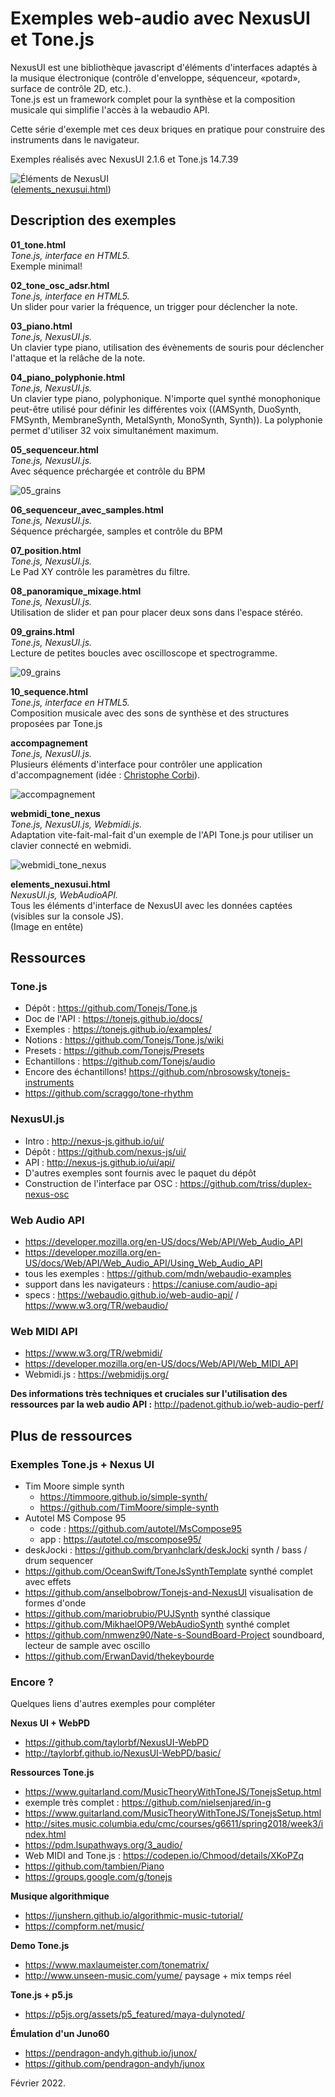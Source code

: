 # Exemples web-audio avec NexusUI et Tone.js

NexusUI est une bibliothèque javascript d'éléments d'interfaces adaptés à la musique électronique (contrôle d'enveloppe, séquenceur, «potard», surface de contrôle 2D, etc.).  
Tone.js est un framework complet pour la synthèse et la composition musicale qui simplifie l'accès à la webaudio API.  

Cette série d'exemple met ces deux briques en pratique pour construire des instruments dans le navigateur.

Exemples réalisés avec NexusUI 2.1.6 et Tone.js 14.7.39

![Éléments de NexusUI](./assets/nexus_ui_elements.png?0)  
 ([elements_nexusui.html](./elements_nexusui.html))

## Description des exemples

**01_tone.html**  
_Tone.js, interface en HTML5._  
Exemple minimal!

**02_tone_osc_adsr.html**  
_Tone.js, interface en HTML5._  
Un slider pour varier la fréquence, un trigger pour déclencher la note.

**03_piano.html**  
_Tone.js, NexusUI.js._   
Un clavier type piano, utilisation des évènements de souris pour déclencher l'attaque et la relâche de la note.

**04_piano_polyphonie.html**  
_Tone.js, NexusUI.js._  
Un clavier type piano, polyphonique. N'importe quel synthé monophonique peut-être utilisé pour définir les différentes voix ((AMSynth, DuoSynth, FMSynth, MembraneSynth, MetalSynth, MonoSynth, Synth)). La polyphonie permet d'utiliser 32 voix simultanément maximum.  

**05_sequenceur.html**  
_Tone.js, NexusUI.js._  
Avec séquence préchargée et contrôle du BPM

![05_grains](./assets/05_sequenceur.png?1)

**06_sequenceur_avec_samples.html**  
_Tone.js, NexusUI.js._  
Séquence préchargée, samples et contrôle du BPM

**07_position.html**  
_Tone.js, NexusUI.js._  
Le Pad XY contrôle les paramètres du filtre.

**08_panoramique_mixage.html**  
_Tone.js, NexusUI.js._  
Utilisation de slider et pan pour placer deux sons dans l'espace stéréo.

**09_grains.html**  
_Tone.js, NexusUI.js._  
Lecture de petites boucles avec oscilloscope et spectrogramme.

![09_grains](./assets/09_grains.png?1)

**10_sequence.html**  
_Tone.js, interface en HTML5._  
Composition musicale avec des sons de synthèse et des structures proposées par Tone.js

**accompagnement**  
_Tone.js, NexusUI.js._  
Plusieurs éléments d'interface pour contrôler une application d'accompagnement (idée : [Christophe Corbi](http://brettl.fr)).

![accompagnement](./assets/accompagnement.png?1)

**webmidi_tone_nexus**  
_Tone.js, NexusUI.js, Webmidi.js._  
Adaptation vite-fait-mal-fait d'un exemple de l'API Tone.js pour utiliser un clavier connecté en webmidi.

![webmidi_tone_nexus](./assets/test_webmidi.png?0)  

**elements_nexusui.html**  
_NexusUI.js, WebAudioAPI._  
Tous les éléments d'interface de NexusUI avec les données captées (visibles sur la console JS).  
(Image en entête)

## Ressources

### Tone.js
  * Dépôt : https://github.com/Tonejs/Tone.js
  * Doc de l'API : https://tonejs.github.io/docs/
  * Exemples : https://tonejs.github.io/examples/
  * Notions : https://github.com/Tonejs/Tone.js/wiki
  * Presets : https://github.com/Tonejs/Presets
  * Echantillons : https://github.com/Tonejs/audio
  * Encore des échantillons! https://github.com/nbrosowsky/tonejs-instruments
  * https://github.com/scraggo/tone-rhythm

### NexusUI.js
  * Intro : http://nexus-js.github.io/ui/
  * Dépôt : https://github.com/nexus-js/ui/
  * API : http://nexus-js.github.io/ui/api/
  * D'autres exemples sont fournis avec le paquet du dépôt
  * Construction de l'interface par OSC : https://github.com/triss/duplex-nexus-osc

### Web Audio API
  * https://developer.mozilla.org/en-US/docs/Web/API/Web_Audio_API
  * https://developer.mozilla.org/en-US/docs/Web/API/Web_Audio_API/Using_Web_Audio_API
  * tous les exemples : https://github.com/mdn/webaudio-examples
  * support dans les navigateurs : https://caniuse.com/audio-api
  * specs : https://webaudio.github.io/web-audio-api/  /  https://www.w3.org/TR/webaudio/

### Web MIDI API
  * https://www.w3.org/TR/webmidi/
  * https://developer.mozilla.org/en-US/docs/Web/API/Web_MIDI_API
  * Webmidi.js : https://webmidijs.org/

**Des informations très techniques et cruciales sur l'utilisation des ressources par la web audio API :** http://padenot.github.io/web-audio-perf/

## Plus de ressources

### Exemples Tone.js + Nexus UI  
  * Tim Moore simple synth
    * https://timmoore.github.io/simple-synth/
    * https://github.com/TimMoore/simple-synth
  * Autotel MS Compose 95
    * code : https://github.com/autotel/MsCompose95
    * app : https://autotel.co/mscompose95/
  * deskJocki : https://github.com/bryanhclark/deskJocki synth / bass / drum sequencer
  * https://github.com/OceanSwift/ToneJsSynthTemplate synthé complet avec effets
  * https://github.com/anselbobrow/Tonejs-and-NexusUI visualisation de formes d'onde
  * https://github.com/mariobrubio/PUJSynth synthé classique
  * https://github.com/MikhaelOP9/WebAudioSynth synthé complet
  * https://github.com/nmwenz90/Nate-s-SoundBoard-Project soundboard, lecteur de sample avec oscillo
  * https://github.com/ErwanDavid/thekeybourde

### Encore ?

Quelques liens d'autres exemples pour compléter

**Nexus UI + WebPD**  
  * https://github.com/taylorbf/NexusUI-WebPD
  * http://taylorbf.github.io/NexusUI-WebPD/basic/

**Ressources Tone.js**
  * https://www.guitarland.com/MusicTheoryWithToneJS/TonejsSetup.html
  * exemple très complet : https://github.com/nielsenjared/in-g
  * https://www.guitarland.com/MusicTheoryWithToneJS/TonejsSetup.html
  * http://sites.music.columbia.edu/cmc/courses/g6611/spring2018/week3/index.html
  * https://pdm.lsupathways.org/3_audio/
  * Web MIDI and Tone.js : https://codepen.io/Chmood/details/XKoPZq
  * https://github.com/tambien/Piano
  * https://groups.google.com/g/tonejs

**Musique algorithmique**
  * https://junshern.github.io/algorithmic-music-tutorial/
  * https://compform.net/music/

**Demo Tone.js**
  * https://www.maxlaumeister.com/tonematrix/
  * http://www.unseen-music.com/yume/ paysage + mix temps réel

**Tone.js + p5.js**
  * https://p5js.org/assets/p5_featured/maya-dulynoted/

**Émulation d'un Juno60**
  * https://pendragon-andyh.github.io/junox/
  * https://github.com/pendragon-andyh/junox




Février 2022.
